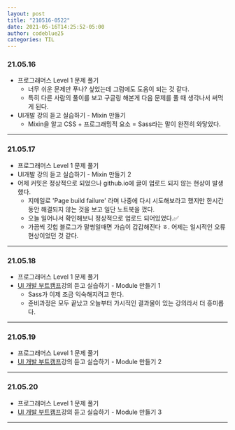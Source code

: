 ```yaml
---
layout: post
title: "210516-0522"
date: 2021-05-16T14:25:52-05:00
author: codeblue25
categories: TIL
---
```


<h3>21.05.16</h3>

- 프로그래머스 Level 1 문제 풀기
  - 너무 쉬운 문제만 푸나? 싶었는데 그럼에도 도움이 되는 것 같다.
  - 특히 다른 사람의 풀이를 보고 구글링 해본게 다음 문제를 풀 때 생각나서 써먹게 된다.
- UI개발 강의 듣고 실습하기 - Mixin 만들기
  - Mixin을 알고 CSS + 프로그래밍적 요소 = Sass라는 말이 완전히 와닿았다.

---

<h3>21.05.17</h3>

- 프로그래머스 Level 1 문제 풀기
- UI개발 강의 듣고 실습하기 - Mixin 만들기 2
- 어제 커밋은 정상적으로 되었으나 github.io에 글이 업로드 되지 않는 현상이 발생했다.
  - 지메일로 'Page build failure' 라며 나중에 다시 시도해보라고 했지만 한시간 동안 해결되지 않는 것을 보고 일단 노트북을 껐다.
  - 오늘 일어나서 확인해보니 정상적으로 업로드 되어있었다.✅
  - 가끔씩 깃헙 블로그가 말썽일때면 가슴이 갑갑해진다 ㅎ. 어제는 일시적인 오류 현상이었던 것 같다.

---

<h3>21.05.18</h3>

- 프로그래머스 Level 1 문제 풀기
- [UI 개발 부트캠프](https://edu.goorm.io/lecture/25681/%EA%B9%80%EB%B2%84%EA%B7%B8%EC%9D%98-ui-%EA%B0%9C%EB%B0%9C-%EB%B6%80%ED%8A%B8%EC%BA%A0%ED%94%84-%EA%B2%BD%EB%A0%A5%EA%B0%99%EC%9D%80-%EC%8B%A0%EC%9E%85%EC%9C%BC%EB%A1%9C-%EB%A0%88%EB%B2%A8%EC%97%85)강의 듣고 실습하기 - Module 만들기 1
  - Sass가 이제 조금 익숙해지려고 한다.
  - 준비과정은 모두 끝났고 오늘부터 가시적인 결과물이 있는 강의라서 더 흥미롭다.

---

<h3>21.05.19</h3>

- 프로그래머스 Level 1 문제 풀기
- [UI 개발 부트캠프](https://edu.goorm.io/lecture/25681/%EA%B9%80%EB%B2%84%EA%B7%B8%EC%9D%98-ui-%EA%B0%9C%EB%B0%9C-%EB%B6%80%ED%8A%B8%EC%BA%A0%ED%94%84-%EA%B2%BD%EB%A0%A5%EA%B0%99%EC%9D%80-%EC%8B%A0%EC%9E%85%EC%9C%BC%EB%A1%9C-%EB%A0%88%EB%B2%A8%EC%97%85)강의 듣고 실습하기 - Module 만들기 2

---

<h3>21.05.20</h3>

- 프로그래머스 Level 1 문제 풀기
- [UI 개발 부트캠프](https://edu.goorm.io/lecture/25681/%EA%B9%80%EB%B2%84%EA%B7%B8%EC%9D%98-ui-%EA%B0%9C%EB%B0%9C-%EB%B6%80%ED%8A%B8%EC%BA%A0%ED%94%84-%EA%B2%BD%EB%A0%A5%EA%B0%99%EC%9D%80-%EC%8B%A0%EC%9E%85%EC%9C%BC%EB%A1%9C-%EB%A0%88%EB%B2%A8%EC%97%85)강의 듣고 실습하기 - Module 만들기 3

---
